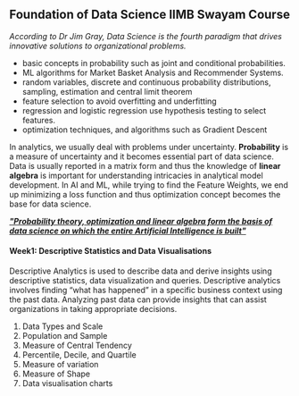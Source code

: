 ## Foundation of Data Science IIMB Swayam Course

*According to Dr Jim Gray, Data Science is the fourth paradigm that drives innovative solutions to organizational problems.*

- basic concepts in probability such as joint and conditional probabilities.
- ML algorithms for Market Basket Analysis and Recommender Systems.
- random variables, discrete and continuous probability distributions, sampling, estimation and central limit theorem
- feature selection to avoid overfitting and underfitting
- regression and logistic regression use hypothesis testing to select features.
- optimization techniques, and algorithms such as Gradient Descent

In analytics, we usually deal with problems under uncertainty. **Probability** is a measure of uncertainty and it becomes essential part of data science. Data is usually reported in a matrix form and thus the knowledge of **linear algebra** is important for understanding intricacies in analytical model development. In AI and ML, while trying to find the Feature Weights, we end up minimizing a loss function and thus optimization concept becomes the base for data science.

[***"Probability theory, optimization and linear algebra form the basis of data science on which the entire Artificial Intelligence is built"***
](https://youtu.be/RIemQmILFhM)

#### Week1: Descriptive Statistics and Data Visualisations
Descriptive Analytics is used to describe data and derive insights using descriptive statistics, data visualization and queries. Descriptive analytics involves finding “what has happened” in a specific business context using the past data. Analyzing past data can provide insights that can assist organizations in taking appropriate decisions.

1. Data Types and Scale
2. Population and Sample
3. Measure of Central Tendency
4. Percentile, Decile, and Quartile
5. Measure of variation
6. Measure of Shape
7. Data visualisation charts


